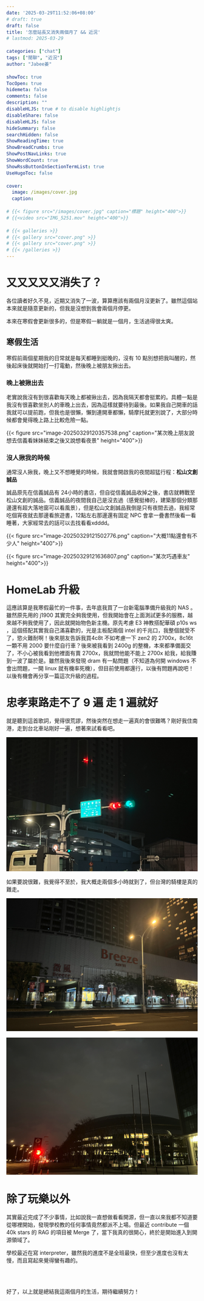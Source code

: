 ```yaml
---
date: '2025-03-29T11:52:06+08:00'
# draft: true
draft: false
title: '怎麼站長又消失兩個月了 && 近況'
# lastmod: 2025-03-29

categories: ["chat"]
tags: ["閒聊", "近況"]
author: "Jabee姜"

showToc: true
TocOpen: true
hidemeta: false
comments: false
description: ""
disableHLJS: true # to disable highlightjs
disableShare: false
disableHLJS: false
hideSummary: false
searchHidden: false
ShowReadingTime: true
ShowBreadCrumbs: true
ShowPostNavLinks: true
ShowWordCount: true
ShowRssButtonInSectionTermList: true
UseHugoToc: false

cover:
  image: /images/cover.jpg
  caption: 

# {{< figure src="/images/cover.jpg" caption="標題" height="400">}}
# {{<video src="IMG_5251.mov" height="400">}}

# {{< galleries >}}
# {{< gallery src="cover.png" >}}
# {{< gallery src="cover.png" >}}
# {{< /galleries >}}
---
```


# 又又又又又消失了？

各位讀者好久不見，近期又消失了一波，算算應該有兩個月沒更新了。雖然這個站本來就是隨意更新的，但我是沒想到我會兩個月停更。

本來在寒假會更新很多的，但是寒假一躺就是一個月，生活過得很太爽。

## 寒假生活

寒假前兩個星期我的日常就是每天都睡到挺晚的，沒有 10 點別想把我叫醒的，然後起床後就開始打一打電動，然後晚上被朋友揪出去。

### 晚上被揪出去

老實說我沒有到很喜歡每天晚上都被揪出去，因為我隔天都會挺累的。具體一點是我沒有很喜歡坐別人的車晚上出去，因為這樣就要待到最後。如果我自己開車的話我就可以提前跑，但我也是很懶，懶到連開車都懶，騎摩托就更別說了，大部分時候都會覺得晚上路上比較危險一點。

{{< figure src="image-20250329120357538.png" caption="某次晚上朋友說想去信義看妹妹結束之後又說想看夜景" height="400">}}

### 沒人揪我的時候

通常沒人揪我，晚上又不想睡覺的時候，我就會開啟我的夜間超猛行程：**松山文創誠品**

誠品原先在信義誠品有 24小時的書店，但自從信義誠品收掉之後，書店就轉戰至松山文創的誠品。信義誠品的夜間我自己是沒去過（感覺挺棒的，建築那個分類那邊還有超大落地窗可以看風景），但是松山文創誠品我倒是只有夜間去過，我經常吃個宵夜就去那邊看旅遊書，12點左右那邊還有固定 NPC 會拿一疊書然後看一看睡著，大家經常去的話可以去找看看xdddd。

{{< figure src="image-20250329121502776.png" caption="大概11點還會有不少人" height="400">}}

{{< figure src="image-20250329121636807.png" caption="某次巧遇車友" height="400">}}

# HomeLab 升級

這應該算是我寒假最忙的一件事，去年底我買了一台新電腦準備升級我的 NAS 。雖然原先用的 j1900 其實完全夠我使用，但我開始會在上面測試更多的服務，越來越不夠我使用了，因此就開始物色新主機。原先考慮 E3 神教搭配華碩 p10s ws ，這個搭配其實我自己滿喜歡的，光是主板配兩個 intel 的千兆口，我整個就受不了，慾火難耐啊！後來朋友告訴我買4c8t 不如考慮一下 zen2 的 2700x，8c16t 一顆不用 2000 要什麼自行車？後來被我看到 2400g 的整機，本來都準備面交了，不小心被我看到他裡面有賣 2700x，我就問他能不能上 2700x 給我，給我賺到一波了屬於是。雖然我後來發現 dram 有一點問題（不知道為何開 windows 不會出問題，一開 linux 就有機率死機），但目前使用都還行，以後有問題再說吧！ 以後有機會再分享一篇這次升級的過程。

# 忠孝東路走不了 9 遍 走 1 遍就好

就是聽到這首歌詞，覺得很荒謬，然後突然在想走一遍真的會很難嗎？剛好我住南港，走到台北車站剛好一遍，想著來試看看吧。

![image-20250329123134972](image-20250329123134972.png)

如果要說很難，我覺得不至於，我大概走兩個多小時就到了，但台灣的騎樓是真的難走。

![image-20250329123256358](image-20250329123256358.png)

![image-20250329123314663](image-20250329123314663.png)

# 除了玩樂以外

其實最近完成了不少事情，比如說我一直想做看看開源，但一直以來我都不知道要從哪裡開始，發現學校教的任何事情竟然都派不上場。但最近 contribute 一個 40k stars 的 RAG 的項目被 Merge 了，當下我真的很開心，終於是開始進入到開源領域了。

學校最近在寫 interpreter，雖然我的進度不是全班最快，但至少進度也沒有太慢，而且寫起來覺得蠻有趣的。



<br>

<br>

好了，以上就是總結我這兩個月的生活，期待繼續努力！
